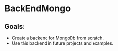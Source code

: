 # BackEndMongo

## Goals:
  - Create a backend for MongoDb from scratch.
  - Use this backend in future projects and examples.
